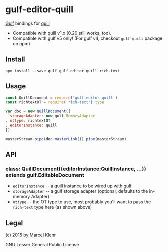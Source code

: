 # gulf-editor-quill
[Gulf](http://github.com/marcelklehr/gulf#readme) bindings for [quill](http://quilljs.com)

 * Compatible with quill v1.x (0.20 still works, too).
 * Compatible with gulf v5 only! (For gulf v4, checkout `gulf-quill` package on npm)

## Install

```
npm install --save gulf gulf-editor-quill rich-text
```

## Usage

```js
const QuillDocument = require('gulf-editor-quill')
const richtextOT = require('rich-text').type

var doc = new QuillDocument({
  storageAdapter: new gulf.MemoryAdapter
, ottype: richtextOT
, editorInstance: quill
})

masterStream.pipe(doc.masterLink()).pipe(masterStream)
```

## API
### class: QuillDocument({editorInstance:QuillInstance, ...}) extends gulf.EditableDocument
  * `editorInstance` -- a quill instance to be wired up with gulf
  * `storageAdapter` -- a gulf storage adapter (optional; defaults to the in-memory Adapter)
  * `ottype` -- the OT type to use, most probably you'll want to pass the `rich-text` type here (as shown above)

## Legal
(c) 2015 by Marcel Klehr

GNU Lesser General Public License

